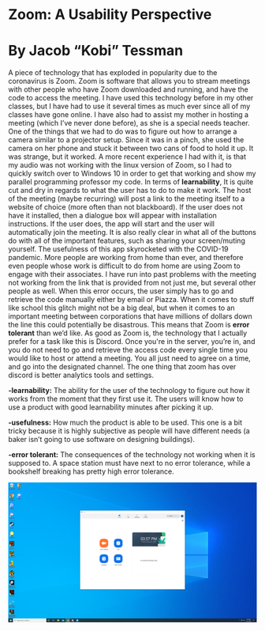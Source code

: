 <h1> Zoom: A Usability Perspective </h1>
  <h1> By Jacob “Kobi” Tessman </h1>

A piece of technology that has exploded in popularity due to the coronavirus is Zoom. Zoom is software that allows you to stream meetings with other people who have Zoom downloaded and running, and have the code to access the meeting. I have used this technology before in my other classes, but I have had to use it several times as much ever since all of my classes have gone online. I have also had to assist my mother in hosting a meeting (which I’ve never done before), as she is a special needs teacher. One of the things that we had to do was to figure out how to arrange a camera similar to a projector setup. Since it was in a pinch, she used the camera on her phone and stuck it between two cans of food to hold it up. It was strange, but it worked. A more recent experience I had with it, is that my audio was not working with the linux version of Zoom, so I had to quickly switch over to Windows 10 in order to get that working and show my parallel programming professor my code. 
	In terms of **learnability**, It is quite cut and dry in regards to what the user has to do to make it work. The host of the meeting (maybe recurring) will post a link to the meeting itself to a website of choice (more often than not blackboard). If the user does not have it installed, then a dialogue box will appear with installation instructions. If the user does, the app will start and the user will automatically join the meeting. It is also really clear in what all of the buttons do with all of the important features, such as sharing your screen/muting yourself.
The usefulness of this app skyrocketed with the COVID-19 pandemic. More people are working from home than ever, and therefore even people whose work is difficult to do from home are using Zoom to engage with their associates. 
	I have run into past problems with the meeting not working from the link that is provided from not just me, but several other people as well. When this error occurs, the user simply has to go and retrieve the code manually either by email or Piazza. When it comes to stuff like school this glitch might not be a big deal, but when it comes to an important meeting between corporations that have millions of dollars down the line this could potentially be disastrous. This means that Zoom is **error tolerant** than we’d like. 
	As good as Zoom is, the technology that I actually prefer for a task like this is Discord. Once you're in the server, you’re in, and you do not need to go and retrieve the access code every single time you would like to host or attend a meeting. You all just need to agree on a time, and go into the designated channel. The one thing that zoom has over discord is better analytics tools and settings. 


**-learnability:** The ability for the user of the technology to figure out how it works from the moment that they first use it. The users will know how to use a product with good learnability minutes after picking it up. 

**-usefulness:** How much the product is able to be used. This one is a bit tricky because it is highly subjective as people will have different needs (a baker isn’t going to use software on designing buildings).

**-error tolerant:** The consequences of the technology not working when it is supposed to. A space station must have next to no error tolerance, while a bookshelf breaking has pretty high error tolerance. 


![Alt text](screencap.png?raw=true "Title")
